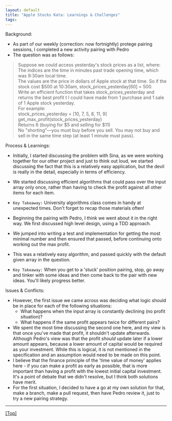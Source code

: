 ```yaml
---
layout: default
title: "Apple Stocks Kata: Learnings & Challenges"
tags:
---
```


Background:
- As part of our weekly (correction: now fortnightly) protege pairing sessions, I completed a new activity pairing with Pedro
- The question was as follows:

> Suppose we could access yesterday's stock prices as a list, where:
The indices are the time in minutes past trade opening time, which was 9:30am local time.  
The values are the price in dollars of Apple stock at that time.
So if the stock cost $500 at 10:30am, stock_prices_yesterday[60] = 500.  
Write an efficient function that takes stock_prices_yesterday and returns the best profit t I could have made from 1 purchase and 1 sale of 1 Apple stock yesterday.  
   For example:  
   stock_prices_yesterday = [10, 7, 5, 8, 11, 9]  
  get_max_profit(stock_prices_yesterday)  
  Returns 6 (buying for $5 and selling for $11)  
  No "shorting"—you must buy before you sell. You may not buy and sell in the same time step (at least 1 minute must pass).

Process & Learnings:
- Initially, I started discussing the problem with Sina, as we were working together for our other project and just to think out loud, we started discussing the fact that this is a relatively easy application, but the devil is really in the detail, especially in terms of efficiency.
- We started discussing efficient algorithms that could pass over the input array only once, rather than having to check the profit against all other items for each item.
- `Key Takeaway:` University algorithms class comes in handy at unexpected times. Don't forget to recap those materials often!

- Beginning the pairing with Pedro, I think we went about it in the right way. We first discussed high level design, using a TDD approach.
- We jumped into writing a test and implementation for getting the most minimal number and then ensured that passed, before continuing onto working out the max profit.
- This was a relatively easy algorithm, and passed quickly with the default given array in the question.
- `Key Takeaway:` When you get to a 'stuck' position pairing, stop, go away and tinker with some ideas and then come back to the pair with new ideas. You'll likely progress better.

Issues & Conflicts:
- However, the first issue we came across was deciding what logic should be in place for each of the following situations:
  - What happens when the input array is constantly declining (no profit situation)?
  - What happens if the same profit appears twice for different pairs?
- We spent the most time discussing the second one here, and my view is that once you've made that profit, it shouldn't update afterwards. Although Pedro's view was that the profit _should_ update later if a lower amount appears, because a lower amount of capital would be required as your investment. While this is logical, it is not mentioned in the specification and an assumption would need to be made on this point.
- I believe that the finance principle of the 'time value of money' applies here - if you can make a profit as early as possible, that is more important than having a profit with the lowest initial capital investment. It's a point of debate that we didn't resolve, but I think both solutions have merit.
- For the first situation, I decided to have a go at my own solution for that, make a branch, make a pull request, then have Pedro review it, just to try a new pairing strategy.


***

[[Top]](#top)
